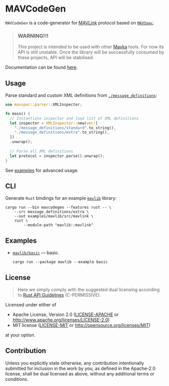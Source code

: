 MAVCodeGen
==========

`MAVCodeGen` is a code-generator for [MAVLink](https://mavlink.io/en/) protocol based on
[`MAVSpec`](https://gitlab.com/mavka/libs/mavspec).

> ### WARNING!!!
> 
> This project is intended to be used with other [Mavka](https://gitlab.com/mavka) tools. For now its API is still
> unstable. Once the library will be successfully consumed by these projects, API will be stabilised.

Documentation can be found [here](https://docs.rs/mavspec/latest/mavspec/).

Usage
-----

Parse standard and custom XML definitions from [`./message_definitions`](./message_definitions):

```rust
use mavspec::parser::XMLInspector;

fn main() {
  // Instantiate inspector and load list of XML definitions
  let inspector = XMLInspector::new(vec![
    "./message_definitions/standard".to_string(),
    "./message_definitions/extra".to_string(),
  ])
  .unwrap();
  
  // Parse all XML definitions
  let protocol = inspector.parse().unwrap();
}
```

See [examples](#examples) for advanced usage.

CLI
---

Generate `Rust` bindings for an example [`mavlib`](examples/mavlib) library:

```shell
cargo run --bin mavcodegen --features rust -- \
    --src message_definitions/extra \
    --out examples/mavlib/src/mavlink \
    rust \
        --module-path "mavlib::mavlink"
```

Examples
--------

- [`mavlib/basic`](examples/mavlib/examples/tcp_client.rs) — basic.
  ```shell
  cargo run --package mavlib --example basic
  ```

License
-------

> Here we simply comply with the suggested dual licensing according to
> [Rust API Guidelines](https://rust-lang.github.io/api-guidelines/about.html) (C-PERMISSIVE).

Licensed under either of

* Apache License, Version 2.0
  ([LICENSE-APACHE](LICENSE-APACHE) or http://www.apache.org/licenses/LICENSE-2.0)
* MIT license
  ([LICENSE-MIT](LICENSE-MIT) or http://opensource.org/licenses/MIT)

at your option.

Contribution
------------

Unless you explicitly state otherwise, any contribution intentionally submitted
for inclusion in the work by you, as defined in the Apache-2.0 license, shall be
dual licensed as above, without any additional terms or conditions.
